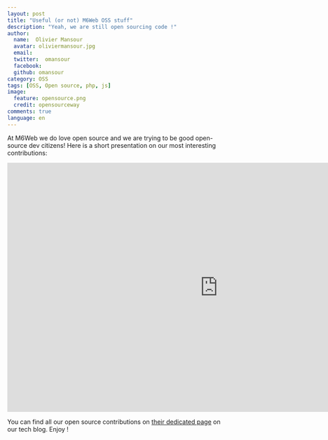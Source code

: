 ```yaml
---
layout: post
title: "Useful (or not) M6Web OSS stuff"
description: "Yeah, we are still open sourcing code !"
author:
  name:  Olivier Mansour
  avatar: oliviermansour.jpg
  email:
  twitter:  omansour
  facebook:
  github: omansour
category: OSS
tags: [OSS, Open source, php, js]
image:
  feature: opensource.png
  credit: opensourceway
comments: true
language: en
---
```



At M6Web we do love open source and we are trying to be good open-source dev citizens! Here is a short presentation on our most interesting contributions: 

<iframe src="https://docs.google.com/presentation/d/e/2PACX-1vT8HoBe90s_0shm-hu-jjL1qSfTB8bZxIWFBif8phV9SfKsaYfZgvA_T6jHHkr99YKJpQ18DHMSAXou/embed?start=false&loop=false&delayms=10000" frameborder="0" width="960" height="569" allowfullscreen="true" mozallowfullscreen="true" webkitallowfullscreen="true"></iframe>

You can find all our open source contributions on [their dedicated page](http://tech.m6web.fr/oss/) on our tech blog. Enjoy !



